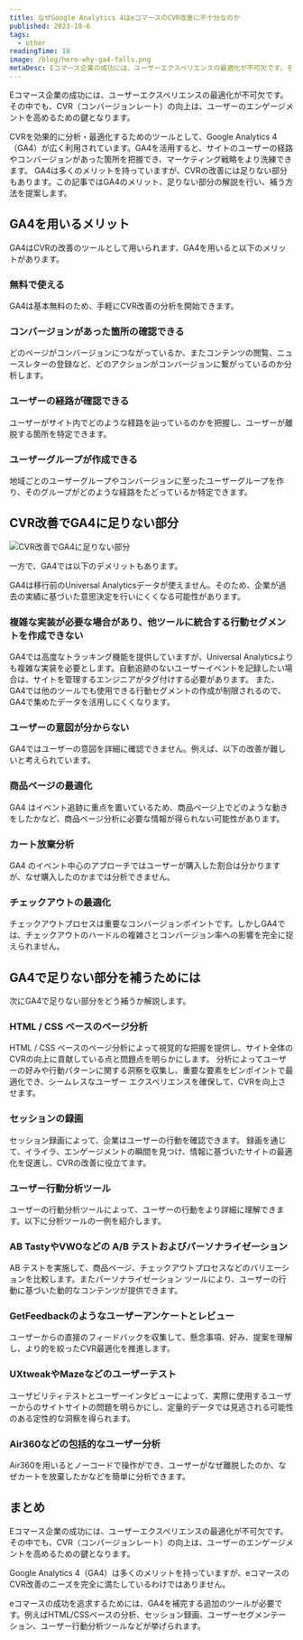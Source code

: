 ```yaml
---
title: なぜGoogle Analytics 4はeコマースのCVR改善に不十分なのか
published: 2023-10-6
tags: 
  - other
readingTime: 10
image: /blog/hero-why-ga4-falls.png
metaDesc: Eコマース企業の成功には、ユーザーエクスペリエンスの最適化が不可欠です。その中でも、CVR（コンバージョンレート）の向上は、ユーザーのエンゲージメントを高めるための鍵となります。
---
```


Eコマース企業の成功には、ユーザーエクスペリエンスの最適化が不可欠です。その中でも、CVR（コンバージョンレート）の向上は、ユーザーのエンゲージメントを高めるための鍵となります。

CVRを効果的に分析・最適化するためのツールとして、Google Analytics 4（GA4）が広く利用されています。GA4を活用すると、サイトのユーザーの経路やコンバージョンがあった箇所を把握でき、マーケティング戦略をより洗練できます。
GA4は多くのメリットを持っていますが、CVRの改善には足りない部分もあります。この記事ではGA4のメリット、足りない部分の解説を行い、補う方法を提案します。

## GA4を用いるメリット
GA4はCVRの改善のツールとして用いられます、GA4を用いると以下のメリットがあります。

### 無料で使える
GA4は基本無料のため、手軽にCVR改善の分析を開始できます。

### コンバージョンがあった箇所の確認できる
どのページがコンバージョンにつながっているか、またコンテンツの閲覧、ニュースレターの登録など、どのアクションがコンバージョンに繋がっているのか分析します。

### ユーザーの経路が確認できる
ユーザーがサイト内でどのような経路を辿っているのかを把握し、ユーザーが離脱する箇所を特定できます。

### ユーザーグループが作成できる
地域ごとのユーザーグループやコンバージョンに至ったユーザーグループを作り、そのグループがどのような経路をたどっているか特定できます。

## CVR改善でGA4に足りない部分
![CVR改善でGA4に足りない部分](/blog/why-ga4-falls-cro-ja.png)

一方で、GA4では以下のデメリットもあります。

GA4は移行前のUniversal Analyticsデータが使えません。そのため、企業が過去の実績に基づいた意思決定を行いにくくなる可能性があります。

### 複雑な実装が必要な場合があり、他ツールに統合する行動セグメントを作成できない
GA4では高度なトラッキング機能を提供していますが、Universal Analyticsよりも複雑な実装を必要とします。自動追跡のないユーザーイベントを記録したい場合は、サイトを管理するエンジニアがタグ付けする必要があります。
また、GA4では他のツールでも使用できる行動セグメントの作成が制限されるので、GA4で集めたデータを活用しにくくなります。

### ユーザーの意図が分からない
GA4ではユーザーの意図を詳細に確認できません。例えば、以下の改善が難しいと考えられています。

### 商品ページの最適化
GA4 はイベント追跡に重点を置いているため、商品ページ上でどのような動きをしたかなど、商品ページ分析に必要な情報が得られない可能性があります。

### カート放棄分析
GA4 のイベント中心のアプローチではユーザーが購入した割合は分かりますが、なぜ購入したのかまでは分析できません。

### チェックアウトの最適化
チェックアウトプロセスは重要なコンバージョンポイントです。しかしGA4では、チェックアウトのハードルの複雑さとコンバージョン率への影響を完全に捉えられません。

## GA4で足りない部分を補うためには
次にGA4で足りない部分をどう補うか解説します。

### HTML / CSS ベースのページ分析
HTML / CSS ベースのページ分析によって視覚的な把握を提供し、サイト全体のCVRの向上に貢献している点と問題点を明らかにします。
分析によってユーザーの好みや行動パターンに関する洞察を収集し、重要な要素をピンポイントで最適化でき、シームレスなユーザー エクスペリエンスを確保して、CVRを向上させます。

### セッションの録画
セッション録画によって、企業はユーザーの行動を確認できます。
録画を通じて、イライラ、エンゲージメントの瞬間を見つけ、情報に基づいたサイトの最適化を促進し、CVRの改善に役立てます。

### ユーザー行動分析ツール
ユーザーの行動分析ツールによって、ユーザーの行動をより詳細に理解できます。以下に分析ツールの一例を紹介します。

### AB TastyやVWOなどの A/B テストおよびパーソナライゼーション
AB テストを実施して、商品ページ、チェックアウトプロセスなどのバリエーションを比較します。またパーソナライゼーション ツールにより、ユーザーの行動に基づいた動的なコンテンツが提供できます。

### GetFeedbackのようなユーザーアンケートとレビュー
ユーザーからの直接のフィードバックを収集して、懸念事項、好み、提案を理解し、より的を絞ったCVR最適化を推進します。

### UXtweakやMazeなどのユーザーテスト
ユーザビリティテストとユーザーインタビューによって、実際に使用するユーザーからのサイトサイトの問題を明らかにし、定量的データでは見逃される可能性のある定性的な洞察を得られます。

### Air360などの包括的なユーザー分析
Air360を用いるとノーコードで操作ができ、ユーザーがなぜ離脱したのか、なぜカートを放棄したかなどを簡単に分析できます。

## まとめ
Eコマース企業の成功には、ユーザーエクスペリエンスの最適化が不可欠です。その中でも、CVR（コンバージョンレート）の向上は、ユーザーのエンゲージメントを高めるための鍵となります。

Google Analytics 4（GA4）は多くのメリットを持っていますが、eコマースのCVR改善のニーズを完全に満たしているわけではありません。

eコマースの成功を追求するためには、GA4を補完する追加のツールが必要です。例えばHTML/CSSベースの分析、セッション録画、ユーザーセグメンテーション、ユーザー行動分析ツールなどが挙げられます。






